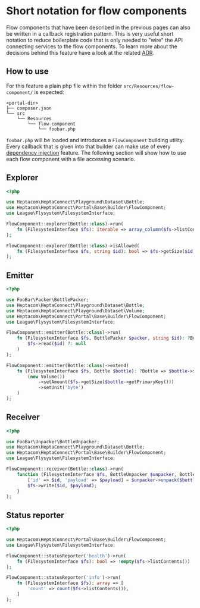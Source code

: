 # Short notation for flow components

Flow components that have been described in the previous pages can also be written in a callback registration pattern.
This is very useful short notation to reduce boilerplate code that is only needed to "wire" the API connecting services to the flow components.
To learn more about the decisions behind this feature have a look at the related [ADR](../adr/2021-06-17-flow-component-short-notation.md).


## How to use

For this feature a plain php file within the folder `src/Resources/flow-component/` is expected:

```
<portal-dir>
├── composer.json
└── src
    └── Resources
        └── flow-component
            └── foobar.php
```

`foobar.php` will be loaded and introduces a `FlowComponent` building utility.
Every callback that is given into that builder can make use of every [dependency injection](./015-dependency-injection.md) feature.
The following section will show how to use each flow component with a file accessing scenario. 


## Explorer

```php
<?php

use Heptacom\HeptaConnect\Playground\Dataset\Bottle;
use Heptacom\HeptaConnect\Portal\Base\Builder\FlowComponent;
use League\Flysystem\FilesystemInterface;

FlowComponent::explorer(Bottle::class)->run(
    fn (FilesystemInterface $fs): iterable => array_column($fs->listContents(), 'path')
);

FlowComponent::explorer(Bottle::class)->isAllowed(
    fn (FilesystemInterface $fs, string $id): bool => $fs->getSize($id) > 0
);
```


## Emitter

```php
<?php

use FooBar\Packer\BottlePacker;
use Heptacom\HeptaConnect\Playground\Dataset\Bottle;
use Heptacom\HeptaConnect\Playground\Dataset\Volume;
use Heptacom\HeptaConnect\Portal\Base\Builder\FlowComponent;
use League\Flysystem\FilesystemInterface;

FlowComponent::emitter(Bottle::class)->run(
    fn (FilesystemInterface $fs, BottlePacker $packer, string $id): ?Bottle => $packer->pack(
        $fs->read($id) ?: null
    )
);

FlowComponent::emitter(Bottle::class)->extend(
    fn (FilesystemInterface $fs, Bottle $bottle): ?Bottle => $bottle->setCapacity(
        (new Volume())
            ->setAmount($fs->getSize($bottle->getPrimaryKey()))
            ->setUnit('byte')
    )
);
```


## Receiver

```php
<?php

use FooBar\Unpacker\BottleUnpacker;
use Heptacom\HeptaConnect\Playground\Dataset\Bottle;
use Heptacom\HeptaConnect\Portal\Base\Builder\FlowComponent;
use League\Flysystem\FilesystemInterface;

FlowComponent::receiver(Bottle::class)->run(
    function (FilesystemInterface $fs, BottleUnpacker $unpacker, Bottle $bottle): void {    
        ['id' => $id, 'payload' => $payload] = $unpacker->unpack($bottle);
        $fs->write($id, $payload);
    }
);
```


## Status reporter

```php
<?php

use Heptacom\HeptaConnect\Portal\Base\Builder\FlowComponent;
use League\Flysystem\FilesystemInterface;

FlowComponent::statusReporter('health')->run(
    fn (FilesystemInterface $fs): bool => !empty($fs->listContents())
);

FlowComponent::statusReporter('info')->run(
    fn (FilesystemInterface $fs): array => [
        'count' => count($fs->listContents()),
    ]
);
```
